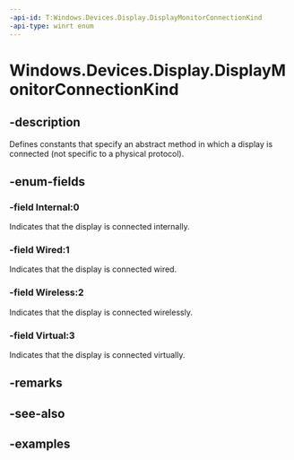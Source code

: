 ```yaml
---
-api-id: T:Windows.Devices.Display.DisplayMonitorConnectionKind
-api-type: winrt enum
---
```


<!-- Enumeration syntax.
public enum DisplayMonitorConnectionKind : int 
-->

# Windows.Devices.Display.DisplayMonitorConnectionKind

## -description
Defines constants that specify an abstract method in which a display is connected (not specific to a physical protocol).

## -enum-fields
### -field Internal:0
Indicates that the display is connected internally.

### -field Wired:1
Indicates that the display is connected wired.

### -field Wireless:2
Indicates that the display is connected wirelessly.

### -field Virtual:3
Indicates that the display is connected virtually.

## -remarks

## -see-also

## -examples

